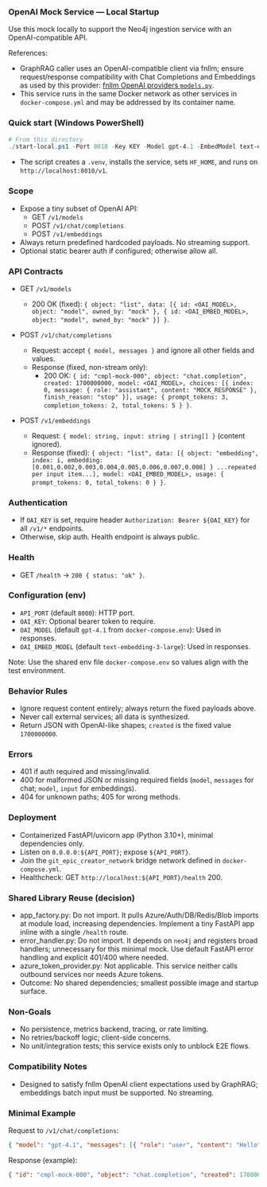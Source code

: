 ### OpenAI Mock Service — Local Startup

Use this mock locally to support the Neo4j ingestion service with an OpenAI-compatible API.

References:
- GraphRAG caller uses an OpenAI-compatible client via fnllm; ensure request/response compatibility with Chat Completions and Embeddings as used by this provider: [fnllm OpenAI providers `models.py`](https://raw.githubusercontent.com/microsoft/graphrag/refs/heads/main/graphrag/language_model/providers/fnllm/models.py).
- This service runs in the same Docker network as other services in `docker-compose.yml` and may be addressed by its container name.

### Quick start (Windows PowerShell)

```powershell
# From this directory
./start-local.ps1 -Port 8010 -Key KEY -Model gpt-4.1 -EmbedModel text-embedding-3-small
```

- The script creates a `.venv`, installs the service, sets `HF_HOME`, and runs on `http://localhost:8010/v1`.

### Scope
- Expose a tiny subset of OpenAI API:
  - GET `/v1/models`
  - POST `/v1/chat/completions`
  - POST `/v1/embeddings`
- Always return predefined hardcoded payloads. No streaming support.
- Optional static bearer auth if configured; otherwise allow all.

### API Contracts
- GET `/v1/models`
  - 200 OK (fixed): `{ object: "list", data: [{ id: <OAI_MODEL>, object: "model", owned_by: "mock" }, { id: <OAI_EMBED_MODEL>, object: "model", owned_by: "mock" }] }`.

- POST `/v1/chat/completions`
  - Request: accept `{ model, messages }` and ignore all other fields and values.
  - Response (fixed, non-stream only):
    - 200 OK:
      `{ id: "cmpl-mock-000", object: "chat.completion", created: 1700000000, model: <OAI_MODEL>, choices: [{ index: 0, message: { role: "assistant", content: "MOCK_RESPONSE" }, finish_reason: "stop" }], usage: { prompt_tokens: 3, completion_tokens: 2, total_tokens: 5 } }`.

- POST `/v1/embeddings`
  - Request: `{ model: string, input: string | string[] }` (content ignored).
  - Response (fixed): `{ object: "list", data: [{ object: "embedding", index: i, embedding: [0.001,0.002,0.003,0.004,0.005,0.006,0.007,0.008] } ...repeated per input item...], model: <OAI_EMBED_MODEL>, usage: { prompt_tokens: 0, total_tokens: 0 } }`.

### Authentication
- If `OAI_KEY` is set, require header `Authorization: Bearer ${OAI_KEY}` for all `/v1/*` endpoints.
- Otherwise, skip auth. Health endpoint is always public.

### Health
- GET `/health` → `200 { status: "ok" }`.

### Configuration (env)
- `API_PORT` (default `8000`): HTTP port.
- `OAI_KEY`: Optional bearer token to require.
- `OAI_MODEL` (default `gpt-4.1` from `docker-compose.env`): Used in responses.
- `OAI_EMBED_MODEL` (default `text-embedding-3-large`): Used in responses.

Note: Use the shared env file `docker-compose.env` so values align with the test environment.

### Behavior Rules
- Ignore request content entirely; always return the fixed payloads above.
- Never call external services; all data is synthesized.
- Return JSON with OpenAI-like shapes; `created` is the fixed value `1700000000`.

### Errors
- 401 if auth required and missing/invalid.
- 400 for malformed JSON or missing required fields (`model`, `messages` for chat; `model`, `input` for embeddings).
- 404 for unknown paths; 405 for wrong methods.

### Deployment
- Containerized FastAPI/uvicorn app (Python 3.10+), minimal dependencies only.
- Listen on `0.0.0.0:${API_PORT}`; expose `${API_PORT}`.
- Join the `git_epic_creator_network` bridge network defined in `docker-compose.yml`.
- Healthcheck: GET `http://localhost:${API_PORT}/health` 200.

### Shared Library Reuse (decision)
- app_factory.py: Do not import. It pulls Azure/Auth/DB/Redis/Blob imports at module load, increasing dependencies. Implement a tiny FastAPI app inline with a single `/health` route.
- error_handler.py: Do not import. It depends on `neo4j` and registers broad handlers; unnecessary for this minimal mock. Use default FastAPI error handling and explicit 401/400 where needed.
- azure_token_provider.py: Not applicable. This service neither calls outbound services nor needs Azure tokens.
- Outcome: No shared dependencies; smallest possible image and startup surface.

### Non-Goals
- No persistence, metrics backend, tracing, or rate limiting.
- No retries/backoff logic; client-side concerns.
- No unit/integration tests; this service exists only to unblock E2E flows.

### Compatibility Notes
- Designed to satisfy fnllm OpenAI client expectations used by GraphRAG; embeddings batch input must be supported. No streaming.

### Minimal Example
Request to `/v1/chat/completions`:
```json
{ "model": "gpt-4.1", "messages": [{ "role": "user", "content": "Hello" }] }
```
Response (example):
```json
{ "id": "cmpl-mock-000", "object": "chat.completion", "created": 1700000000, "model": "gpt-4.1", "choices": [{ "index": 0, "message": { "role": "assistant", "content": "MOCK_RESPONSE" }, "finish_reason": "stop" }], "usage": { "prompt_tokens": 3, "completion_tokens": 2, "total_tokens": 5 } }
```

